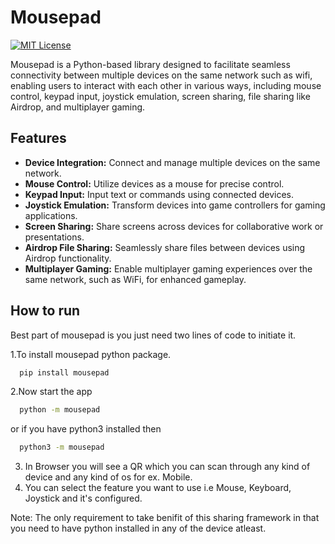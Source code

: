 # Mousepad

[![MIT License](https://img.shields.io/badge/License-MIT-green.svg)](https://choosealicense.com/licenses/mit/)

Mousepad is a Python-based library designed to facilitate seamless connectivity between multiple devices on the same network such as wifi, enabling users to interact with each other in various ways, including mouse control, keypad input, joystick emulation, screen sharing, file sharing like Airdrop, and multiplayer gaming.

## Features
- **Device Integration:** Connect and manage multiple devices on the same network.
- **Mouse Control:** Utilize devices as a mouse for precise control.
- **Keypad Input:** Input text or commands using connected devices.
- **Joystick Emulation:** Transform devices into game controllers for gaming applications.
- **Screen Sharing:** Share screens across devices for collaborative work or presentations.
- **Airdrop File Sharing:** Seamlessly share files between devices using Airdrop functionality.
- **Multiplayer Gaming:** Enable multiplayer gaming experiences over the same network, such as WiFi, for enhanced gameplay.


## How to run

Best part of mousepad is you just need two lines of code to initiate it.

1.To install mousepad python package.
```bash
  pip install mousepad
```

2.Now start the app
```bash
  python -m mousepad
```
or if you have python3 installed then 
```bash
  python3 -m mousepad
```

3. In Browser you will see a QR which you can scan through any kind of device and any kind of os for ex. Mobile.
4. You can select the feature you want to use i.e Mouse, Keyboard, Joystick and it's configured. 


Note: The only requirement to take benifit of this sharing framework in that you need to have python installed in any of the device atleast.
